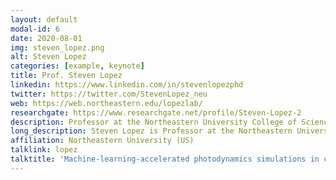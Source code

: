 ```yaml
---
layout: default
modal-id: 6
date: 2020-08-01
img: steven_lopez.png
alt: Steven Lopez
categories: [example, keynote]
title: Prof. Steven Lopez
linkedin: https://www.linkedin.com/in/stevenlopezphd
twitter: https://twitter.com/StevenLopez_neu
web: https://web.northeastern.edu/lopezlab/
researchgate: https://www.researchgate.net/profile/Steven-Lopez-2
description: Professor at the Northeastern University College of Science.
long_description: Steven Lopez is Professor at the Northeastern University College of Science (US). His group employs quantum mechanics and machine learning to discover new organic materials for renewable energy and photomedicine applications. They collaborate with experimental experts to create a feedback loop that speeds up discoveries. Their focus is on enhancing sustainable organic reactions using photocatalysis, particularly for cancer treatment through Photodynamic Therapy, and optimizing organic solar cells by manipulating material crystallinity and interfaces.
affiliation: Northeastern University (US)
talklink: lopez
talktitle: 'Machine-learning-accelerated photodynamics simulations in complex environments towards new materials and medicines'
---
```

